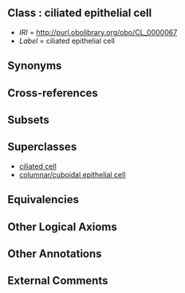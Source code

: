
## Class : ciliated epithelial cell

 * *IRI* = http://purl.obolibrary.org/obo/CL_0000067
 * *Label* = ciliated epithelial cell

## Synonyms


## Cross-references


## Subsets


## Superclasses

 * [ciliated cell](../../CL/64/CL_0000064.md)
 * [columnar/cuboidal epithelial cell](../../CL/75/CL_0000075.md)

## Equivalencies


## Other Logical Axioms


## Other Annotations


## External Comments

